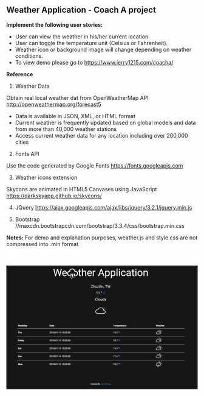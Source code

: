## Weather Application - Coach A project

**Implement the following user stories:**

* User can view the weather in his/her current location.
* User can toggle the temperature unit (Celsius or Fahrenheit).
* Weather icon or background image will change depending on weather conditions.
* To view demo please go to https://www.jerry1215.com/coacha/

**Reference**

1. Weather Data

Obtain real local weather dat from OpenWeatherMap API
http://openweathermap.org/forecast5

* Data is available in JSON, XML, or HTML format
* Current weather is frequently updated based on global models and data from more than 40,000 weather stations
* Access current weather data for any location including over 200,000 cities

2. Fonts API

Use the code generated by Google Fonts
https://fonts.googleapis.com

3. Weather icons extension

Skycons are animated in HTML5 Canvases using JavaScript
https://darkskyapp.github.io/skycons/

4. JQuery 
https://ajax.googleapis.com/ajax/libs/jquery/3.2.1/jquery.min.js

5. Bootstrap 
//maxcdn.bootstrapcdn.com/bootstrap/3.3.4/css/bootstrap.min.css


**Notes:**
For demo and explanation purposes, weather.js and style.css are not compressed into .min format
</br>
</br>
</br>

![Screen Shot](screenshot.png?raw=true "Title")

